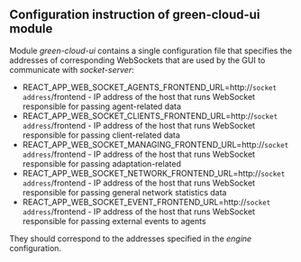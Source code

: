 ## Configuration instruction of green-cloud-ui module

Module _green-cloud-ui_ contains a single configuration file that specifies the addresses of corresponding WebSockets
that are used by the GUI to communicate with _socket-server_:

- REACT_APP_WEB_SOCKET_AGENTS_FRONTEND_URL=http://`socket address`/frontend - IP address of the host that runs WebSocket
  responsible for passing agent-related data
- REACT_APP_WEB_SOCKET_CLIENTS_FRONTEND_URL=http://`socket address`/frontend - IP address of the host that runs
  WebSocket responsible for passing client-related data
- REACT_APP_WEB_SOCKET_MANAGING_FRONTEND_URL=http://`socket address`/frontend - IP address of the host that runs
  WebSocket responsible for passing adaptation-related
- REACT_APP_WEB_SOCKET_NETWORK_FRONTEND_URL=http://`socket address`/frontend - IP address of the host that runs
  WebSocket responsible for passing general network statistics data
- REACT_APP_WEB_SOCKET_EVENT_FRONTEND_URL=http://`socket address`/frontend - IP address of the host that runs WebSocket
  responsible for passing external events to agents

They should correspond to the addresses specified in the _engine_ configuration.